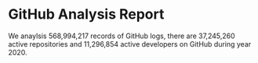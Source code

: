 # GitHub Analysis Report

We anaylsis 568,994,217 records of GitHub logs, there are 37,245,260 active repositories and 11,296,854 active developers on GitHub during year 2020.
